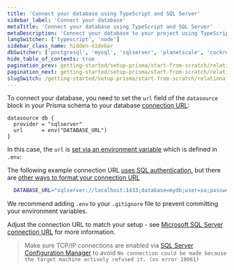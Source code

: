 ```yaml
---
title: 'Connect your database using TypeScript and SQL Server'
sidebar_label: 'Connect your database'
metaTitle: 'Connect your database using TypeScript and SQL Server'
metaDescription: 'Connect your database to your project using TypeScript and SQL Server'
langSwitcher: ['typescript', 'node']
sidebar_class_name: hidden-sidebar
dbSwitcher: ['postgresql', 'mysql', 'sqlserver', 'planetscale', 'cockroachdb', 'prismaPostgres']
hide_table_of_contents: true
pagination_prev: getting-started/setup-prisma/start-from-scratch/relational-databases-typescript-sqlserver
pagination_next: getting-started/setup-prisma/start-from-scratch/relational-databases/using-prisma-migrate-typescript-sqlserver
slugSwitch: /getting-started/setup-prisma/start-from-scratch/relational-databases/connect-your-database-
---
```


To connect your database, you need to set the `url` field of the `datasource` block in your Prisma schema to your database [connection URL](/orm/reference/connection-urls):

```prisma file=prisma/schema.prisma showLineNumbers
datasource db {
  provider = "sqlserver"
  url      = env("DATABASE_URL")
}
```

In this case, the `url` is [set via an environment variable](/orm/prisma-schema/overview#accessing-environment-variables-from-the-schema) which is defined in `.env`:

The following example connection URL [uses SQL authentication](/orm/overview/databases/sql-server), but there are [other ways to format your connection URL](/orm/overview/databases/sql-server)

```bash file=.env
  DATABASE_URL="sqlserver://localhost:1433;database=mydb;user=sa;password=r@ndomP@$$w0rd;trustServerCertificate=true"
```

<!-- Admonition -->

We recommend adding `.env` to your `.gitignore` file to prevent committing your environment variables.

Adjust the connection URL to match your setup - see [Microsoft SQL Server connection URL](/orm/overview/databases/sql-server) for more information.

> Make sure TCP/IP connections are enabled via [SQL Server Configuration Manager](https://learn.microsoft.com/en-us/sql/relational-databases/sql-server-configuration-manager?view=sql-server-ver16&viewFallbackFrom=sql-server-ver16) to avoid `No connection could be made because the target machine actively refused it. (os error 10061)`
